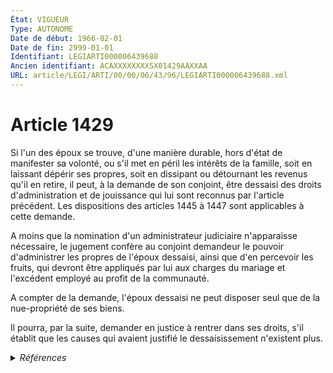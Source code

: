```yaml
---
État: VIGUEUR
Type: AUTONOME
Date de début: 1966-02-01
Date de fin: 2999-01-01
Identifiant: LEGIARTI000006439688
Ancien identifiant: ACAXXXXXXXX5X01429AAXXAA
URL: article/LEGI/ARTI/00/00/06/43/96/LEGIARTI000006439688.xml
---
```


<h1>Article 1429</h1>

Si l'un des époux se trouve, d'une manière durable, hors d'état de manifester sa
volonté, ou s'il met en péril les intérêts de la famille, soit en laissant
dépérir ses propres, soit en dissipant ou détournant les revenus qu'il en
retire, il peut, à la demande de son conjoint, être dessaisi des droits
d'administration et de jouissance qui lui sont reconnus par l'article précédent.
Les dispositions des articles 1445 à 1447 sont applicables à cette demande.<br />

A moins que la nomination d'un administrateur judiciaire n'apparaisse
nécessaire, le jugement confère au conjoint demandeur le pouvoir d'administrer
les propres de l'époux dessaisi, ainsi que d'en percevoir les fruits, qui
devront être appliqués par lui aux charges du mariage et l'excédent employé au
profit de la communauté.<br />

A compter de la demande, l'époux dessaisi ne peut disposer seul que de la
nue-propriété de ses biens.<br />

Il pourra, par la suite, demander en justice à rentrer dans ses droits, s'il
établit que les causes qui avaient justifié le dessaisissement n'existent plus.


<details>
  <summary><em>Références</em></summary>

  <h2>Articles faisant référence à l'article</h2>
  
  <ul>
    <li>
      <a href="https://legal.tricoteuses.fr//redirection/LEGIARTI000006884415?vers=git&vers=legifrance">Arrêté du 9 février 1988 relatif au registre du commerce et des sociétés - article Annexe I AUTONOME MODIFIE, en vigueur du 1988-02-12 au 1998-07-04</a> CITATION source
    </li>
    <li>
      <a href="https://legal.tricoteuses.fr//redirection/LEGIARTI000006446303?vers=git&vers=legifrance">Code civil - article 2138 AUTONOME TRANSFERE, en vigueur du 1966-02-01 au 2006-03-24</a> CITATION source
    </li>
    <li>
      <a href="https://legal.tricoteuses.fr//redirection/LEGIARTI000038311088?vers=git&vers=legifrance">Code civil - article 428 AUTONOME VIGUEUR, en vigueur depuis le 2019-03-25</a> CITATION source
    </li>
    <li>
      <a href="https://legal.tricoteuses.fr//redirection/LEGIARTI000006449423?vers=git&vers=legifrance">Code civil - article 2404 AUTONOME MODIFIE, en vigueur du 2006-03-24 au 2022-01-01</a> CITATION source
    </li>
    <li>
      <a href="https://legal.tricoteuses.fr//redirection/LEGIARTI000006421766?vers=git&vers=legifrance">Code civil - article 122 AUTONOME MODIFIE, en vigueur du 1978-03-31 au 2020-01-01</a> CITATION source
    </li>
    <li>
      <a href="https://legal.tricoteuses.fr//redirection/LEGIARTI000006539678?vers=git&vers=legifrance">Décret n°67-237 du 23 mars 1967 relatif au registre du commerce et des sociétés - article 30 AUTONOME MODIFIE, en vigueur du 1967-04-01 au 1978-07-07</a> CITATION source
    </li>
    <li>
      <a href="https://legal.tricoteuses.fr//redirection/LEGIARTI000006539679?vers=git&vers=legifrance">Décret n°67-237 du 23 mars 1967 relatif au registre du commerce et des sociétés - article 30 AUTONOME ABROGE, en vigueur du 1978-07-07 au 1984-05-31</a> CITATION source
    </li>
    <li>
      <a href="https://legal.tricoteuses.fr//redirection/LEGIARTI000039366918?vers=git&vers=legifrance">Code civil - article 122 AUTONOME VIGUEUR, en vigueur depuis le 2020-01-01</a> CITATION source
    </li>
    <li>
      <a href="https://legal.tricoteuses.fr//redirection/LEGIARTI000006412391?vers=git&vers=legifrance">Code de procédure civile - article 1291 AUTONOME VIGUEUR, en vigueur depuis le 1994-02-01</a> CITATION source
    </li>
    <li>
      <a href="https://legal.tricoteuses.fr//redirection/LEGIARTI000006884468?vers=git&vers=legifrance">Arrêté du 9 février 1988 relatif au registre du commerce et des sociétés - article Annexe VI AUTONOME ABROGE, en vigueur du 1998-07-04 au 2009-01-21</a> CITATION source
    </li>
    <li>
      <a href="https://legal.tricoteuses.fr//redirection/LEGIARTI000033462348?vers=git&vers=legifrance">Code civil - article 494-2 AUTONOME VIGUEUR, en vigueur depuis le 2016-11-20</a> CITATION source
    </li>
    <li>
      <a href="https://legal.tricoteuses.fr//redirection/LEGIARTI000006427462?vers=git&vers=legifrance">Code civil - article 428 AUTONOME MODIFIE, en vigueur du 2009-01-01 au 2019-03-25</a> CITATION source
    </li>
    <li>
      <a href="https://legal.tricoteuses.fr//redirection/LEGIARTI000006428236?vers=git&vers=legifrance">Code civil - article 498 AUTONOME MODIFIE, en vigueur du 1968-11-01 au 2009-01-01</a> CITATION source
    </li>
    <li>
      <a href="https://legal.tricoteuses.fr//redirection/LEGIARTI000006541236?vers=git&vers=legifrance">Décret n°84-406 du 30 mai 1984 relatif au registre du commerce et des sociétés - article 8 AUTONOME MODIFIE, en vigueur du 1998-07-04 au 2005-02-02</a> CITATION source
    </li>
    <li>
      <a href="https://legal.tricoteuses.fr//redirection/LEGIARTI000006541237?vers=git&vers=legifrance">Décret n°84-406 du 30 mai 1984 relatif au registre du commerce et des sociétés - article 8 AUTONOME MODIFIE, en vigueur du 2005-02-02 au 2005-05-26</a> CITATION source
    </li>
    <li>
      <a href="https://legal.tricoteuses.fr//redirection/LEGIARTI000006541231?vers=git&vers=legifrance">Décret n°84-406 du 30 mai 1984 relatif au registre du commerce et des sociétés - article 8 AUTONOME MODIFIE, en vigueur du 1984-05-31 au 1986-01-01</a> CITATION source
    </li>
    <li>
      <a href="https://legal.tricoteuses.fr//redirection/LEGIARTI000006541232?vers=git&vers=legifrance">Décret n°84-406 du 30 mai 1984 relatif au registre du commerce et des sociétés - article 8 AUTONOME MODIFIE, en vigueur du 1986-01-01 au 1986-03-16</a> CITATION source
    </li>
    <li>
      <a href="https://legal.tricoteuses.fr//redirection/LEGIARTI000006541233?vers=git&vers=legifrance">Décret n°84-406 du 30 mai 1984 relatif au registre du commerce et des sociétés - article 8 AUTONOME MODIFIE, en vigueur du 1986-03-16 au 1987-12-04</a> CITATION source
    </li>
    <li>
      <a href="https://legal.tricoteuses.fr//redirection/LEGIARTI000006541234?vers=git&vers=legifrance">Décret n°84-406 du 30 mai 1984 relatif au registre du commerce et des sociétés - article 8 AUTONOME MODIFIE, en vigueur du 1987-12-04 au 1995-04-12</a> CITATION source
    </li>
    <li>
      <a href="https://legal.tricoteuses.fr//redirection/LEGIARTI000006541235?vers=git&vers=legifrance">Décret n°84-406 du 30 mai 1984 relatif au registre du commerce et des sociétés - article 8 AUTONOME MODIFIE, en vigueur du 1995-04-12 au 1998-07-04</a> CITATION source
    </li>
    <li>
      <a href="https://legal.tricoteuses.fr//redirection/LEGIARTI000006542441?vers=git&vers=legifrance">Décret n°84-406 du 30 mai 1984 relatif au registre du commerce et des sociétés - article 71 AUTONOME MODIFIE, en vigueur du 1986-01-01 au 2005-05-26</a> CITATION source
    </li>
    <li>
      <a href="https://legal.tricoteuses.fr//redirection/LEGIARTI000006284030?vers=git&vers=legifrance">Loi du 1er juin 1924 mettant en vigueur la législation civile française dans les départements du Bas-Rhin, du Haut-Rhin et de la Moselle - article 30 AUTONOME ABROGE, en vigueur du 1986-01-07 au 1991-01-03</a> CITATION source
    </li>
    <li>
      <a href="https://legal.tricoteuses.fr//redirection/LEGIARTI000006542443?vers=git&vers=legifrance">Décret n°84-406 du 30 mai 1984 relatif au registre du commerce et des sociétés - article 71 AUTONOME VIGUEUR, en vigueur depuis le 2006-01-01</a> CITATION source
    </li>
    <li>
      <a href="https://legal.tricoteuses.fr//redirection/LEGIARTI000006541590?vers=git&vers=legifrance">Décret n°84-406 du 30 mai 1984 relatif au registre du commerce et des sociétés - article 27 AUTONOME MODIFIE, en vigueur du 1995-04-12 au 1998-07-04</a> CITATION source
    </li>
    <li>
      <a href="https://legal.tricoteuses.fr//redirection/LEGIARTI000006541592?vers=git&vers=legifrance">Décret n°84-406 du 30 mai 1984 relatif au registre du commerce et des sociétés - article 27 AUTONOME MODIFIE, en vigueur du 2005-02-02 au 2005-05-26</a> CITATION source
    </li>
    <li>
      <a href="https://legal.tricoteuses.fr//redirection/LEGIARTI000006540262?vers=git&vers=legifrance">Décret n°67-237 du 23 mars 1967 relatif au registre du commerce et des sociétés - article 70 AUTONOME MODIFIE, en vigueur du 1967-04-01 au 1978-07-07</a> CITATION source
    </li>
    <li>
      <a href="https://legal.tricoteuses.fr//redirection/LEGIARTI000006541589?vers=git&vers=legifrance">Décret n°84-406 du 30 mai 1984 relatif au registre du commerce et des sociétés - article 27 AUTONOME MODIFIE, en vigueur du 1986-03-16 au 1995-04-12</a> CITATION source
    </li>
    <li>
      <a href="https://legal.tricoteuses.fr//redirection/LEGIARTI000006539367?vers=git&vers=legifrance">Décret n°67-237 du 23 mars 1967 relatif au registre du commerce et des sociétés - article 9 AUTONOME MODIFIE, en vigueur du 1975-12-27 au 1978-07-07</a> CITATION source
    </li>
    <li>
      <a href="https://legal.tricoteuses.fr//redirection/LEGIARTI000006539368?vers=git&vers=legifrance">Décret n°67-237 du 23 mars 1967 relatif au registre du commerce et des sociétés - article 9 AUTONOME MODIFIE, en vigueur du 1978-07-07 au 1979-06-03</a> CITATION source
    </li>
    <li>
      <a href="https://legal.tricoteuses.fr//redirection/LEGIARTI000006539673?vers=git&vers=legifrance">Décret n°67-237 du 23 mars 1967 relatif au registre du commerce et des sociétés - article 29 AUTONOME ABROGE, en vigueur du 1967-04-01 au 1984-05-31</a> CITATION source
    </li>
    <li>
      <a href="https://legal.tricoteuses.fr//redirection/LEGIARTI000006540263?vers=git&vers=legifrance">Décret n°67-237 du 23 mars 1967 relatif au registre du commerce et des sociétés - article 70 AUTONOME ABROGE, en vigueur du 1978-07-07 au 1984-05-31</a> CITATION source
    </li>
    <li>
      <a href="https://legal.tricoteuses.fr//redirection/LEGIARTI000006539369?vers=git&vers=legifrance">Décret n°67-237 du 23 mars 1967 relatif au registre du commerce et des sociétés - article 9 AUTONOME ABROGE, en vigueur du 1979-06-03 au 1984-05-31</a> CITATION source
    </li>
    <li>
      <a href="https://legal.tricoteuses.fr//redirection/LEGIARTI000006541591?vers=git&vers=legifrance">Décret n°84-406 du 30 mai 1984 relatif au registre du commerce et des sociétés - article 27 AUTONOME MODIFIE, en vigueur du 1998-07-04 au 2005-02-02</a> CITATION source
    </li>
    <li>
      <a href="https://legal.tricoteuses.fr//redirection/LEGIARTI000006539366?vers=git&vers=legifrance">Décret n°67-237 du 23 mars 1967 relatif au registre du commerce et des sociétés - article 9 AUTONOME MODIFIE, en vigueur du 1967-04-01 au 1975-12-27</a> CITATION source
    </li>
    <li>
      <a href="https://legal.tricoteuses.fr//redirection/LEGIARTI000006542440?vers=git&vers=legifrance">Décret n°84-406 du 30 mai 1984 relatif au registre du commerce et des sociétés - article 71 AUTONOME MODIFIE, en vigueur du 1984-05-31 au 1986-01-01</a> CITATION source
    </li>
    <li>
      <a href="https://legal.tricoteuses.fr//redirection/LEGIARTI000006542442?vers=git&vers=legifrance">Décret n°84-406 du 30 mai 1984 relatif au registre du commerce et des sociétés - article 71 AUTONOME MODIFIE, en vigueur du 2005-05-26 au 2006-01-01</a> CITATION source
    </li>
    <li>
      <a href="https://legal.tricoteuses.fr//redirection/LEGIARTI000006884416?vers=git&vers=legifrance">Arrêté du 9 février 1988 relatif au registre du commerce et des sociétés - article Annexe I AUTONOME ABROGE, en vigueur du 1998-07-04 au 2009-01-21</a> CITATION source
    </li>
    <li>
      <a href="https://legal.tricoteuses.fr//redirection/LEGIARTI000006541588?vers=git&vers=legifrance">Décret n°84-406 du 30 mai 1984 relatif au registre du commerce et des sociétés - article 27 AUTONOME MODIFIE, en vigueur du 1984-05-31 au 1986-03-16</a> CITATION source
    </li>
    <li>
      <a href="https://legal.tricoteuses.fr//redirection/LEGIARTI000006884427?vers=git&vers=legifrance">Arrêté du 9 février 1988 relatif au registre du commerce et des sociétés - article Annexe II AUTONOME ABROGE, en vigueur du 1998-07-04 au 2009-01-21</a> CITATION source
    </li>
    <li>
      <a href="https://legal.tricoteuses.fr//redirection/LEGIARTI000006884438?vers=git&vers=legifrance">Arrêté du 9 février 1988 relatif au registre du commerce et des sociétés - article Annexe III AUTONOME ABROGE, en vigueur du 1998-07-04 au 2009-01-21</a> CITATION source
    </li>
    <li>
      <a href="https://legal.tricoteuses.fr//redirection/LEGIARTI000006256983?vers=git&vers=legifrance">Code de commerce - article R123-90 AUTONOME VIGUEUR, en vigueur depuis le 2007-03-27</a> CITATION source
    </li>
    <li>
      <a href="https://legal.tricoteuses.fr//redirection/LEGIARTI000006541593?vers=git&vers=legifrance">Décret n°84-406 du 30 mai 1984 relatif au registre du commerce et des sociétés - article 27 AUTONOME MODIFIE, en vigueur du 2005-05-26 au 2006-08-03</a> CITATION source
    </li>
    <li>
      <a href="https://legal.tricoteuses.fr//redirection/LEGIARTI000006541594?vers=git&vers=legifrance">Décret n°84-406 du 30 mai 1984 relatif au registre du commerce et des sociétés - article 27 AUTONOME ABROGE, en vigueur du 2006-08-03 au 2007-03-27</a> CITATION source
    </li>
    <li>
      <a href="https://legal.tricoteuses.fr//redirection/LEGIARTI000006421765?vers=git&vers=legifrance">Code civil - article 121 AUTONOME VIGUEUR, en vigueur depuis le 1978-03-31</a> CITATION source
    </li>
    <li>
      <a href="https://legal.tricoteuses.fr//redirection/LEGIARTI000006439807?vers=git&vers=legifrance">Code civil - article 1445 AUTONOME MODIFIE, en vigueur du 1966-02-01 au 2005-05-07</a> CITATION cible
    </li>
    <li>
      <a href="https://legal.tricoteuses.fr//redirection/LEGIARTI000006439808?vers=git&vers=legifrance">Code civil - article 1445 AUTONOME VIGUEUR, en vigueur depuis le 2005-05-07</a> CITATION cible
    </li>
  </ul>
  
  <h2>Textes faisant référence à l'article</h2>
  
  <ul>
    <li>
      <a href="https://legal.tricoteuses.fr//redirection/JORFTEXT000000503950?vers=git&vers=legifrance">Loi n°65-570 du 13 juillet 1965 PORTANT REFORME DES REGIMES MATRIMONIAUX</a> CODIFICATION cible
    </li>
  </ul>
  
  <h2>Références faites par l'article</h2>
  
  <ul>
    <li>
      1924-06-01 CITATION cible <a href="https://legal.tricoteuses.fr//redirection/LEGIARTI000006284030?vers=git&vers=legifrance">Loi du 1er juin 1924 mettant en vigueur la législation civile française dans les départements du Bas-Rhin, du Haut-Rhin et de la Moselle - article 30 AUTONOME ABROGE, en vigueur du 1986-01-07 au 1991-01-03</a>
    </li>
    <li>
      1965-07-13 CODIFICATION source <a href="https://legal.tricoteuses.fr//redirection/JORFTEXT000000503950?vers=git&vers=legifrance">Loi n°65-570 du 13 juillet 1965 PORTANT REFORME DES REGIMES MATRIMONIAUX</a>
    </li>
    <li>
      1967-03-23 CITATION cible <a href="https://legal.tricoteuses.fr//redirection/LEGIARTI000006539673?vers=git&vers=legifrance">Décret n°67-237 du 23 mars 1967 relatif au registre du commerce et des sociétés - article 29 AUTONOME ABROGE, en vigueur du 1967-04-01 au 1984-05-31</a>
    </li>
    <li>
      1967-03-23 CITATION cible <a href="https://legal.tricoteuses.fr//redirection/LEGIARTI000006539679?vers=git&vers=legifrance">Décret n°67-237 du 23 mars 1967 relatif au registre du commerce et des sociétés - article 30 AUTONOME ABROGE, en vigueur du 1978-07-07 au 1984-05-31</a>
    </li>
    <li>
      1967-03-23 CITATION cible <a href="https://legal.tricoteuses.fr//redirection/LEGIARTI000006540263?vers=git&vers=legifrance">Décret n°67-237 du 23 mars 1967 relatif au registre du commerce et des sociétés - article 70 AUTONOME ABROGE, en vigueur du 1978-07-07 au 1984-05-31</a>
    </li>
    <li>
      1967-03-23 CITATION cible <a href="https://legal.tricoteuses.fr//redirection/LEGIARTI000006539369?vers=git&vers=legifrance">Décret n°67-237 du 23 mars 1967 relatif au registre du commerce et des sociétés - article 9 AUTONOME ABROGE, en vigueur du 1979-06-03 au 1984-05-31</a>
    </li>
    <li>
      1984-05-30 CITATION cible <a href="https://legal.tricoteuses.fr//redirection/LEGIARTI000006541594?vers=git&vers=legifrance">Décret n°84-406 du 30 mai 1984 relatif au registre du commerce et des sociétés - article 27 AUTONOME ABROGE, en vigueur du 2006-08-03 au 2007-03-27</a>
    </li>
    <li>
      1984-05-30 CITATION cible <a href="https://legal.tricoteuses.fr//redirection/LEGIARTI000006542443?vers=git&vers=legifrance">Décret n°84-406 du 30 mai 1984 relatif au registre du commerce et des sociétés - article 71 AUTONOME VIGUEUR, en vigueur depuis le 2006-01-01</a>
    </li>
    <li>
      1984-05-30 CITATION cible <a href="https://legal.tricoteuses.fr//redirection/LEGIARTI000006541237?vers=git&vers=legifrance">Décret n°84-406 du 30 mai 1984 relatif au registre du commerce et des sociétés - article 8 AUTONOME MODIFIE, en vigueur du 2005-02-02 au 2005-05-26</a>
    </li>
    <li>
      1988-02-09 CITATION cible <a href="https://legal.tricoteuses.fr//redirection/LEGIARTI000006884416?vers=git&vers=legifrance">Arrêté du 9 février 1988 relatif au registre du commerce et des sociétés - article Annexe I AUTONOME ABROGE, en vigueur du 1998-07-04 au 2009-01-21</a>
    </li>
    <li>
      1988-02-09 CITATION cible <a href="https://legal.tricoteuses.fr//redirection/LEGIARTI000006884427?vers=git&vers=legifrance">Arrêté du 9 février 1988 relatif au registre du commerce et des sociétés - article Annexe II AUTONOME ABROGE, en vigueur du 1998-07-04 au 2009-01-21</a>
    </li>
    <li>
      1988-02-09 CITATION cible <a href="https://legal.tricoteuses.fr//redirection/LEGIARTI000006884438?vers=git&vers=legifrance">Arrêté du 9 février 1988 relatif au registre du commerce et des sociétés - article Annexe III AUTONOME ABROGE, en vigueur du 1998-07-04 au 2009-01-21</a>
    </li>
    <li>
      1988-02-09 CITATION cible <a href="https://legal.tricoteuses.fr//redirection/LEGIARTI000006884468?vers=git&vers=legifrance">Arrêté du 9 février 1988 relatif au registre du commerce et des sociétés - article Annexe VI AUTONOME ABROGE, en vigueur du 1998-07-04 au 2009-01-21</a>
    </li>
    <li>
      2999-01-01 CITATION cible <a href="https://legal.tricoteuses.fr//redirection/LEGIARTI000006421765?vers=git&vers=legifrance">Code civil - article 121 AUTONOME VIGUEUR, en vigueur depuis le 1978-03-31</a>
    </li>
    <li>
      2999-01-01 CITATION cible <a href="https://legal.tricoteuses.fr//redirection/LEGIARTI000039366918?vers=git&vers=legifrance">Code civil - article 122 AUTONOME VIGUEUR, en vigueur depuis le 2020-01-01</a>
    </li>
    <li>
      2999-01-01 CITATION source <a href="https://legal.tricoteuses.fr//redirection/LEGIARTI000006439807?vers=git&vers=legifrance">Code civil - article 1445 AUTONOME MODIFIE, en vigueur du 1966-02-01 au 2005-05-07</a>
    </li>
    <li>
      2999-01-01 CITATION cible <a href="https://legal.tricoteuses.fr//redirection/LEGIARTI000006446303?vers=git&vers=legifrance">Code civil - article 2138 AUTONOME TRANSFERE, en vigueur du 1966-02-01 au 2006-03-24</a>
    </li>
    <li>
      2999-01-01 CITATION cible <a href="https://legal.tricoteuses.fr//redirection/LEGIARTI000006449423?vers=git&vers=legifrance">Code civil - article 2404 AUTONOME MODIFIE, en vigueur du 2006-03-24 au 2022-01-01</a>
    </li>
    <li>
      2999-01-01 CITATION cible <a href="https://legal.tricoteuses.fr//redirection/LEGIARTI000038311088?vers=git&vers=legifrance">Code civil - article 428 AUTONOME VIGUEUR, en vigueur depuis le 2019-03-25</a>
    </li>
    <li>
      2999-01-01 CITATION cible <a href="https://legal.tricoteuses.fr//redirection/LEGIARTI000033462348?vers=git&vers=legifrance">Code civil - article 494-2 AUTONOME VIGUEUR, en vigueur depuis le 2016-11-20</a>
    </li>
    <li>
      2999-01-01 CITATION cible <a href="https://legal.tricoteuses.fr//redirection/LEGIARTI000006428236?vers=git&vers=legifrance">Code civil - article 498 AUTONOME MODIFIE, en vigueur du 1968-11-01 au 2009-01-01</a>
    </li>
    <li>
      2999-01-01 CITATION cible <a href="https://legal.tricoteuses.fr//redirection/LEGIARTI000006256983?vers=git&vers=legifrance">Code de commerce - article R123-90 AUTONOME VIGUEUR, en vigueur depuis le 2007-03-27</a>
    </li>
    <li>
      2999-01-01 CITATION cible <a href="https://legal.tricoteuses.fr//redirection/LEGIARTI000006412391?vers=git&vers=legifrance">Code de procédure civile - article 1291 AUTONOME VIGUEUR, en vigueur depuis le 1994-02-01</a>
    </li>
  </ul>
</details>
